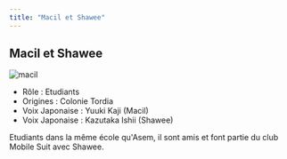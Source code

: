 ```yaml
---
title: "Macil et Shawee"
---
```


Macil et Shawee
---------------

![macil](/images/stories/saga/gundamage/persos/macilshawee.png)
- Rôle : Etudiants  
- Origines : Colonie Tordia  
- Voix Japonaise : Yuuki Kaji (Macil)  
- Voix Japonaise : Kazutaka Ishii (Shawee)


Etudiants dans la même école qu'Asem, il sont amis et font partie du club Mobile Suit avec Shawee.

